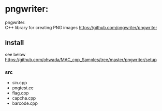 pngwriter:
===============


pngwriter:  
C++ library for creating PNG images
https://github.com/pngwriter/pngwriter

## install 
see below
https://github.com/ohwada/MAC_cpp_Samples/tree/master/pngwriter/setup   

### src
- sin.cpp  
- pngtest.cc  
- flag.cpp  
- capcha.cpp  
- barcode.cpp  

